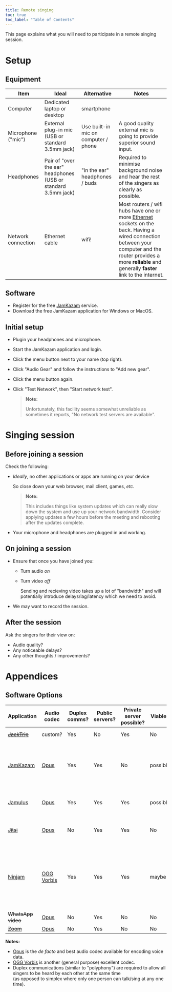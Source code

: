 ```yaml
---
title: Remote singing
toc: true
toc_label: "Table of Contents"
---
```


This page explains what you will need to participate in a remote singing
session.

# Setup

## Equipment

| Item | Ideal | Alternative | Notes |
|-|-|-|-|
| Computer | Dedicated laptop or desktop | smartphone | |
| Microphone ("mic") | External plug-in mic<br/>(USB or standard 3.5mm jack) | Use built-in mic on computer / phone | A good quality external mic is going to provide superior sound input. |
| Headphones | Pair of "over the ear" headphones<br/>(USB or standard 3.5mm jack) |  "in the ear" headphones / buds | Required to minimise background noise and hear the rest of the singers as clearly as possible. |
| Network connection | Ethernet cable | wifi! | Most routers / wifi hubs have one or more [Ethernet][ethernet] sockets on the back. Having a wired connection between your computer and the router provides a more **reliable** and generally **faster** link to the internet. |


## Software

- Register for the free [JamKazam][jamkazam] service.
- Download the free JamKazam application for Windows or MacOS.

## Initial setup

- Plugin your headphones and microphone.
- Start the JamKazam application and login.
- Click the menu button next to your name (top right).
- Click "Audio Gear" and follow the instructions to "Add new gear".
- Click the menu button again.
- Click "Test Network", then "Start network test".

  > **Note:**
  >
  > Unfortunately, this facility seems somewhat unreliable as sometimes it
  > reports, "No network test servers are available".

# Singing session

## Before joining a session

Check the following:

- *Ideally*, no other applications or apps are running on your device

  So close down your web browser, mail client, games, *etc*.

  > **Note:**
  >
  > This includes things like system updates which can really slow down the
  > system and use up your network bandwidth. Consider applying updates a few
  > hours before the meeting and rebooting after the updates complete.

- Your microphone and headphones are plugged in and working.

## On joining a session

- Ensure that once you have joined you:

  - Turn audio *on*

  - Turn video *off*

    Sending and recieving video takes up a lot of "bandwidth" and will
    potentially introduce delays/lag/latency which we need to avoid.

- We may want to record the session.

## After the session

Ask the singers for their view on:

- Audio quality?
- Any noticeable delays?
- Any other thoughts / improvements?

# Appendices

## Software Options

| Application | Audio codec | Duplex comms? | Public servers? | Private server possible? | Viable? | Notes |
|-|-|-|-|-|-|-|
| ~~[JackTrip][jacktrip]~~ | custom? | Yes | No | Yes | No | Setup too complex for most. |
| [JamKazam][jamkazam] | [Opus][opus] | Yes | Yes | No | possible | Free service, but unknown how reliable it is.<br/><br/>[Servers currently very busy / overloaded][jamkazam-overloaded]. |
| [Jamulus](http://llcon.sourceforge.net) | [Opus][opus] | Yes | Yes | Yes | possible | Would require us to run our own dedicated private server. |
| ~~[Jitsi](https://meet.jit.si)~~ | [Opus][opus] | No | Yes | Yes | No | No sign up or account required - just create/join a session! |
| [Ninjam](https://www.cockos.com/ninjam) | [OGG Vorbis][vorbis] | Yes | Yes | Yes | maybe | **Warning:** Public servers appear to auto-upload **all** recordings to a https://archive.org!<br/><br/>We could run it on a dedicated private server though. |
| ~~WhatsApp video~~ | [Opus][opus] | No | Yes | No | No |
| ~~[Zoom][zoom]~~ | [Opus][opus] | No | Yes | No | No | |

**Notes:**

- [Opus][opus] is the *de facto* and best audio codec available for encoding voice data.
- [OGG Vorbis][vorbis] is another (general purpose) excellent codec.
- Duplex communications (similar to "polyphony") are required to allow all singers to be heard by each other at the same time<br/>
  (as opposed to simplex where only one person can talk/sing at any one time).

[ethernet]: https://en.wikipedia.org/wiki/Ethernet
[jacktrip]: https://github.com/jacktrip/jacktrip
[jamkazam]: https://www.jamkazam.com
[jamkazam-overloaded]: https://sourceforge.net/p/llcon/discussion/533517/thread/ebb54e1b8f/?limit=25
[opus]: https://en.wikipedia.org/wiki/Opus_(audio_format)
[vorbis]: https://en.wikipedia.org/wiki/Vorbis
[zoom]: https://zoom.us
